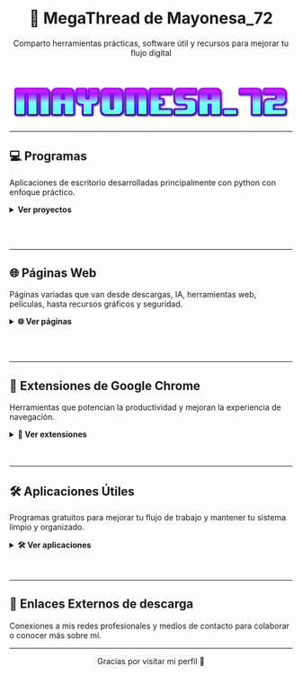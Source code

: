 <h1 align="center">🚀 MegaThread de Mayonesa_72</h1>
<p align="center">Comparto herramientas prácticas, software útil y recursos para mejorar tu flujo digital</p>

<br>

<p align="center">
  <img src="https://github.com/Mayonesa7272/Principal/blob/4e88cd53b4b455868e62b7585c2e703674003102/Source/cooltext471920183441659.png" />
</p>

---


## 💻 Programas  
Aplicaciones de escritorio desarrolladas principalmente con python con enfoque práctico.

<details>
  <summary><strong>Ver proyectos</strong></summary>

  <br>

  
| Sitio | Descripción |
|-------|-------------|
| [CleanRush](https://github.com/Mayonesa7272/CleanRush) | Una herramienta ligera para Windows que elimina archivos temporales y libera espacio en disco de forma rápida y segura. |
| [DropLoad](https://github.com/Mayonesa7272/DropLoad) | Una herramienta que descarga videos y audio desde YouTube en formatos MP4 y MP3, con interfaz moderna. |

</details>

<br><br>


---


## 🌐 Páginas Web  
Páginas variadas que van desde descargas, IA, herramientas web, películas, hasta recursos gráficos y seguridad.

<details>
  <summary><strong>🌐 Ver páginas</strong></summary>

### 📥 Descarga de archivos

| Sitio | Descripción |
|-------|-------------|
| [Idope](https://idope.se/) | Buscador de torrents minimalista y sin publicidad molesta. |
| [Nyaa](https://nyaa.si/) | Especializado en contenido asiático como anime y manga. |
| [Internet Archive](https://archive.org/) | Biblioteca digital con libros, películas, música y software antiguo. |

### 📹 Descargar Videos

| Sitio | Descripción |
|-------|-------------|
| [x2mate](https://x2mate.com/es/home) | Descarga videos de YouTube en distintos formatos de forma rápida y sencilla. |
| [Cobalt](https://cobalt.tools/) | Plataforma con múltiples herramientas online para descargas y utilidades sociales. |
| [Zeemo](https://zeemo.ai/es/tools/youtube-video-downloader) | Descargador de videos de YouTube con funciones extra como subtítulos automáticos. |
| [sssInstagram](https://sssinstagram.com/es) | Descarga contenido de Instagram como fotos, videos o reels sin necesidad de cuenta. |

### 🎮 Ofertas y Juegos "de bajo costo"

| Sitio | Descripción |
|-------|-------------|
| [Gamesfull](https://gamesfull.app/) | Portal para descargar juegos de PC organizados por categorías, de forma accesible. |
| [Steamrip](https://steamrip.com/) | Sitio con versiones de juegos de Steam disponibles "de bajo costo". |
| [Steamunlocked](https://steamunlocked.net/) | Biblioteca de juegos "de bajo costo" listos para descargar y jugar. |
| [Pivigames](https://pivigames.blog/) | Blog con títulos populares para PC enfocados en distribución sencilla y económica. |
|-------|-------------|
| [AllKeyShop](https://www.allkeyshop.com/blog/) | Comparador de precios para juegos digitales en múltiples plataformas y tiendas. |
| [Gamerpower](https://www.gamerpower.com/) | Portal que recopila giveaways, juegos gratis y promociones especiales para gamers. |

### 💻 Software "de bajo costo"

| Sitio | Descripción |
|-------|-------------|
| [Massgrave](https://github.com/massgravel/Microsoft-Activation-Scripts) | Scripts para activar Windows y Office legalmente. |
| [FileCR](https://filecr.com/) | Repositorio de software premium (edición, diseño, productividad). |
| [DownloadPirate](https://www.downloadpirate.com/) | Programas y utilidades populares disponibles para descarga gratuita. |

### 🎬 Series y Películas Online

| Sitio | Descripción |
|-------|-------------|
| [Cuevana 3](https://cuevana3cc.co/) | Películas y series en línea con múltiples servidores. |
| [PelisPlus](https://wvw.pelisplus.in/) | Gran catálogo de películas actualizadas, dobladas o subtituladas. |
| [SeriesFlix](https://seriesflix.tel/) | Enfocado en series con buena calidad de streaming. |
| [PelisFlix](https://pelisflix1.lat/) | Plataforma con películas y series por categorías. |

### 🧠 Inteligencia Artificial (IA)

| Sitio | Descripción |
|-------|-------------|
| [ChatGPT](https://chat.openai.com/) | Chat de IA conversacional para asistencia, generación de texto y más. |
| [DeepSeek](https://www.deepseek.com/) | Buscador basado en IA para encontrar información precisa y relevante. |
| [Qwen AI Chat](https://qwen-ai.com/chat/) | Chat de IA para interacción avanzada y respuestas inteligentes. |
| [Claude AI](https://claude.ai/new) | Plataforma de IA para generar texto, preguntas y respuestas. |
| [Blackbox AI](https://www.blackbox.ai/) | Herramienta IA para análisis y automatización de tareas. |
| [GPTZero](https://gptzero.me/) | Detector de texto generado por IA. |
| [PicLumen](https://www.piclumen.com/) | Generador de imágenes con IA. |
| [RedPanda AI](https://redpandaai.com/tools/ai-image-generator) | Generador de imágenes por IA. |
| [Leonardo AI](https://app.leonardo.ai/) | Generador de imágenes creativas con IA. |
| [Ideogram AI](https://ideogram.ai/t/explore) | Generador de arte IA con tipografía y estilo artístico. |
| [ElevenLabs](https://elevenlabs.io/) | Generador de voz realista con IA. |
| [LuvVoice](https://luvvoice.com/es) | Doblaje y narración con voz IA. |
| [MyMinutes](https://myminutes.ai/) | Resúmenes automáticos generados por IA. |
| [Design.com](https://www.design.com/) | Diseño gráfico asistido por inteligencia artificial. |
| [Gamma](https://gamma.app/) | Plataforma IA para presentaciones, guías y contenido interactivo. |
| [Suno](https://suno.com/about) | IA que crea música original a partir de texto. |

### 🖼️ Herramientas de edición online

| Sitio | Descripción |
|-------|-------------|
| [BgSub](https://bgsub.com/) | Elimina fondos de imágenes automáticamente usando IA. |
| [ConvertICO](https://convertico.com/es/#google_vignette) | Convierte imágenes PNG en iconos .ICO compatibles con Windows. |
| [Slidesgo](https://slidesgo.com/es/) | Plantillas gratuitas de presentaciones para Google Slides y PowerPoint. |
| [Mayúsculas y minúsculas](https://mayusculasminusculas.com/) | Convierte texto entre mayúsculas, minúsculas, tipo oración y más. |
| [Adobe Podcast](https://podcast.adobe.com/) | Plataforma de edición de voz online con IA para mejorar calidad de audio. |
| [Remove.bg](https://www.remove.bg/es) | Elimina el fondo de imágenes en segundos. Ideal para fotografía y diseño. |
| [Pixabay](https://pixabay.com/es/) | Banco de imágenes, videos y vectores gratuitos de alta calidad. |
| [ImgUpscaler](https://es.imgupscaler.com/) | Aumenta la resolución de imágenes con inteligencia artificial. |

### 🔒 Seguridad y Privacidad Online

| Sitio | Descripción |
|-------|-------------|
| [Temp Mail](https://temp-mail.org/es/) | Servicio gratuito de correos temporales para proteger tu email real y evitar spam. |
| [How Secure Is My Password](https://www.security.org/how-secure-is-my-password/) | Comprueba la fuerza de tu contraseña al instante. |
| [VirusTotal](https://www.virustotal.com/gui/home/upload) | Escanea archivos y URLs para detectar virus y malware. |
| [Gridinsoft Online Scanner](https://es.gridinsoft.com/online-virus-scanner) | Análisis de seguridad rápido en línea. |
| [Metadefender](https://metadefender.com/) | Escáner avanzado de archivos y URLs con múltiples motores. |

### 🧩 Páginas Variadas

| Sitio | Descripción |
|-------|-------------|
| [Wallpaperflare](https://www.wallpaperflare.com/) | Gran colección de fondos de pantalla en alta resolución para personalizar tu escritorio. |
| [WallpaperCave](https://wallpapercave.com/) | Amplio catálogo de wallpapers organizados por temas y estilos. |
| [Website Planet Webtools](https://www.websiteplanet.com/es/webtools/) | Colección de herramientas web gratuitas para análisis, diseño, SEO y más. |
| [Contador de Palabras](https://www.contadordepalabras.com/) | Herramienta online para contar palabras, caracteres y analizar textos rápidamente. |

</details>

<br><br>




---

## 🧩 Extensiones de Google Chrome  
Herramientas que potencian la productividad y mejoran la experiencia de navegación.

<details>
  <summary><strong>🧩 Ver extensiones</strong></summary>

### 🔐 Seguridad y privacidad

| Extensión | Descripción |
|-----------|-------------|
| [Bitwarden](https://chrome.google.com/webstore/detail/bitwarden-free-password-m/nngceckbapebfimnlniiiahkandclblb) | Gestor de contraseñas gratuito y seguro. |
| [Mailvelope](https://chrome.google.com/webstore/detail/mailvelope/jgeocpdpefagabodindgpfimhfcccddo) | Cifrado PGP directamente en el navegador para correos electrónicos. |
| [Temp Mail (Desechable Email)](https://chromewebstore.google.com/detail/temp-mail-desechable-emai/inojafojbhdpnehkhhfjalgjjobnhomj?hl=es) | Correos temporales para evitar spam y proteger tu privacidad. |
| [Todavía No Me Importan Las Cookies](https://chromewebstore.google.com/detail/todav%C3%ADa-no-me-importan-la/edibdbjcniadpccecjdfdjjppcpchdlm?hl=es) | Gestiona automáticamente los molestos avisos de cookies. |
| [Browser Lock](https://chrome.google.com/webstore/detail/browser-lock/nhpjbfekocmfnfpkeocgdlppndgpbico) | Bloquea el navegador mientras estás ausente. |
| [Privacy Badger](https://chrome.google.com/webstore/detail/privacy-badger/pkehgijcmpdhfbdbbnkijodmdjhbjlgp) | Bloquea rastreadores invisibles que recopilan tus datos. |

### 🚫 Bloqueadores de anuncios

| Extensión | Descripción |
|-----------|-------------|
| [uBlock Origin 🐐](https://chrome.google.com/webstore/detail/ublock-origin/cjpalhdlnbpafiamejdnhcphjbkeiagm) | Bloqueador de anuncios ligero y eficiente que acelera la navegación y reduce distracciones. |
| [AdGuard AdBlocker](https://chrome.google.com/webstore/detail/adguard-adblocker/bgnkhhnnamicmpeenaelnjfhikgbkllg) | Potente bloqueador de anuncios con opciones avanzadas. |
| [Adblocker Ultimate](https://chromewebstore.google.com/detail/adblocker-ultimate/ohahllgiabjaoigichmmfljhkcfikeof?hl=es) | Bloquea todo tipo de anuncios y rastreadores sin condiciones. |
| [AdBlock - Bloqueador de Publicidad](https://chromewebstore.google.com/detail/adblock-bloqueador-de-pub/annjejmdobkjaneeafkbpipgohafpcom?hl=es) | Uno de los bloqueadores más populares para Chrome. |

### 🧰 Extensiones varias

| Extensión | Descripción |
|-----------|-------------|
| [Volume Master](https://chrome.google.com/webstore/detail/volume-master/aoipfcnfkhfapfegfobpefhkkgfgmdid) | Controla el volumen individualmente por pestaña. |
| [Guardar Imagen Como JPG/PNG](https://chromewebstore.google.com/detail/guardar-imagen-como-jpgpn/gabfmnliflodkdafenbcpjdlppllnemd?hl=es) | Guarda imágenes fácilmente en el formato que necesites. |
| [Leeting Notes](https://chrome.google.com/webstore/detail/leeting-notes/ejmghbfhepfkpgpialnhmffnblgfmoha) | Toma notas rápidas y organizadas desde el navegador. |
| [ColorZilla](https://chrome.google.com/webstore/detail/colorzilla/bhlhnicpbhignbdhedgjhgdocnmhomnp) | Selector de color desde páginas web (RGB, HEX). |
| [WhatFont](https://chrome.google.com/webstore/detail/whatfont/dgohaficiegikimhdcnfbdkifeeclkjf) | Identifica fuentes con solo pasar el cursor por el texto. |

</details>
<br><br>


---


## 🛠️ Aplicaciones Útiles  
Programas gratuitos para mejorar tu flujo de trabajo y mantener tu sistema limpio y organizado.

<details>
  <summary><strong>🛠️ Ver aplicaciones</strong></summary>

### 🧹 Limpieza y mantenimiento

| Aplicación | Descripción |
|------------|-------------|
| [BCUninstaller](https://www.bcuninstaller.com/) | Desinstalador avanzado que elimina múltiples programas a la vez, incluyendo restos ocultos. Ideal para limpiezas profundas. |
| [BleachBit](https://www.bleachbit.org/) | Limpia cachés, archivos temporales y basura de tu sistema, liberando espacio y protegiendo la privacidad. |
| [Patch My PC](https://patchmypc.com/home-updater) | Actualiza automáticamente programas instalados en Windows y desinstala los que no usas. |
| [WinDirStat](https://windirstat.net/) | Analiza visualmente el uso de espacio en disco para identificar archivos y carpetas pesadas. |

### 🔍 Productividad y accesos rápidos

| Aplicación | Descripción |
|------------|-------------|
| [QuickLook](https://github.com/QL-Win/QuickLook) | Vista previa instantánea de archivos con solo presionar la barra espaciadora (estilo macOS). |
| [Everything](https://www.voidtools.com/) | Herramienta de búsqueda ultrarrápida para encontrar archivos y carpetas en tu PC. |
| [Upscayl](https://github.com/upscayl/upscayl) | Aplicación de código abierto que utiliza IA para mejorar la resolución y calidad de imágenes sin perder detalles. |
| [Rambox](https://rambox.app/download-windows/) | Plataforma para unificar y gestionar múltiples aplicaciones de mensajería y correo electrónico en una sola ventana. |
| [Thunderbird](https://www.thunderbird.net/download/) | Cliente de correo electrónico gratuito y de código abierto, fácil de configurar y personalizar. |

### ⚙️ Automatización y personalización

| Aplicación | Descripción |
|------------|-------------|
| [AutoHotkey](https://www.autohotkey.com/) | Lenguaje de scripting para automatizar tareas, crear atajos y macros en Windows. |
| [O&O ShutUp10++](https://www.oo-software.com/en/shutup10) | Herramienta portátil para ajustar la privacidad de Windows 10/11 sin necesidad de instalación. |
| [Winaero Tweaker](https://winaero.com/download-winaero-tweaker/) | Aplicación todo en uno para personalizar y ajustar configuraciones ocultas de Windows. |

### 🔐 Seguridad y gestión de contraseñas

| Aplicación | Descripción |
|------------|-------------|
| [Bitwarden](https://bitwarden.com/) | Gestor de contraseñas gratuito, seguro y de código abierto. Disponible para navegador, escritorio y móvil. |
| [KeePassXC](https://keepassxc.org/) | Gestor local de contraseñas, sin conexión, de código abierto y altamente personalizable. |
| [ClamWin Antivirus](https://clamwin.com/) | Antivirus gratuito y de código abierto para Windows, con escaneo bajo demanda y actualizaciones automáticas. |

### 📥 Descargas y torrents

| Aplicación | Descripción |
|------------|-------------|
| [qBittorrent 🐐](https://www.qbittorrent.org/download) | Cliente de torrents open source, sin anuncios y fácil de usar. |

### 🗜️ Compresión y gestión de archivos

| Aplicación | Descripción |
|------------|-------------|
| [Bandizip](https://en.bandisoft.com/bandizip/) | Compresor y descompresor rápido y gratuito compatible con múltiples formatos como ZIP, 7Z, RAR, entre otros. |
| [WinRAR](https://www.win-rar.com/download.html?L=0) | Potente herramienta de compresión y descompresión de archivos RAR y ZIP, entre otros formatos. |

### 🌐 Navegadores Web

| Navegador | Descripción |
|-----------|-------------|
| [Tor Browser 🐐](https://www.torproject.org/) | Navegador para anonimato y evitar censura usando la red Tor. |
| [Librewolf](https://librewolf.net/) | Firefox sin telemetría ni rastreadores, centrado en privacidad. |
| [Mulbat Browser](https://github.com/mulbat/mulbat) | Navegador ligero basado en Chromium, enfocado en privacidad y rapidez. |
| [Mulberry Browser](https://mulberrybrowser.com/) | Navegador ligero y privado basado en Chromium, menos conocido pero eficiente. |
| [Cent Browser](https://www.centbrowser.com/) | Navegador basado en Chromium con funciones avanzadas y mejoras de privacidad. |
| [Brave 🐐](https://brave.com/) | Basado en Chromium, con bloqueador de anuncios integrado y recompensas. |
| [Firefox 🐐](https://www.mozilla.org/firefox/) | Rápido, personalizable y con enfoque fuerte en privacidad. |
| [Opera](https://www.opera.com/) | Navegador popular con VPN integrada y muchas funciones útiles. |
| [Chrome](https://www.google.com/chrome/) | El navegador más usado, basado en Chromium, con gran ecosistema de extensiones. |
| [Microsoft Edge](https://www.microsoft.com/edge) | Navegador oficial de Windows, rápido y bien integrado con el sistema. |

</details>
<br><br>


---

## 🔗 Enlaces Externos de descarga
Conexiones a mis redes profesionales y medios de contacto para colaborar o conocer más sobre mí.

<!--
<details>
  <summary><strong>Ver enlaces</strong></summary>

  - [GitHub](https://github.com/Mayonesa7272)
  - [Correo](mailto:mayonesaa72@gmail.com)
</details>

<br><br>
-->

---
<p align="center">Gracias por visitar mi perfil 🙌</p>
